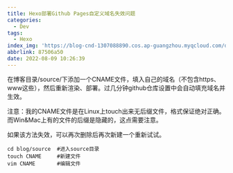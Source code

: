 ```yaml
---
title: Hexo部署Github Pages自定义域名失效问题
categories:
  - Dev
tags:
  - Hexo
index_img: 'https://blog-cnd-1307088890.cos.ap-guangzhou.myqcloud.com/download.png'
abbrlink: 87506a50
date: 2022-08-09 10:26:39
---
```


<!-- more -->
<!-- categories:Dev、Ops、Study、Sth、News-->
<!-- tags: 
Python、MySQL、LeetCode、机器学习、Linux、Big Data、Java、BlockChain、Docker、Web 、分布式、
Maven、数据结构、JVM、JavaScript、Crontab、Shell、Ubuntu、VPN、NodeJS、String、VM、Hadoop、
Life、树莓派、Git、Hexo
 -->
在博客目录/source/下添加一个CNAME文件，填入自己的域名（不包含https、www这些），然后重新渲染、部署。过几分钟github仓库设置中会自动填充域名并生效。

注意：我的CNAME文件是在Linux上touch出来无后缀文件，格式保证绝对正确。而Win&Mac上有的文件的后缀是隐藏的，这点需要注意。

如果该方法失效，可以再次删除后再次新建一个重新试试。

```
cd blog/source  #进入source目录
touch CNAME		#新建文件
vim CNAME		#编辑文件
```


